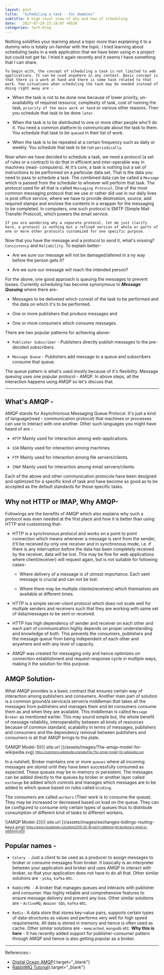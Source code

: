 ```yaml
---
layout: post
title:  "Scheduling a task - for dummies"
subtitle: A high level view of why and how of scheduling
date:   2017-07-29 23:18:07 +0530
categories: tech-blog
---
```

Nothing solidifies your learning about a topic more than explaining it to a dummy who is totally un-familiar with the topic. I tried learning about scheduling tasks in a web application that we have been using in a project but could not get far. I tried it again recently and it seems I have something that I can share.

`To begin with, the concept of scheduling a task is not limited to web applications. It can be used anywhere in any context. Basic concept is that there is a work at hand and there is some task related to that work. Few situations when scheduling the task may be needed instead of doing right away are -`
* When the task is not to be done now because of lower priority, un-availability of required resource, complexity of task, cost of running the task, ```priority of the main work at hand``` or various other reasons. Then you schedule that task to be done ```later```.

* When the task is to be distributed to one or more other people who'll do it. You need a common platform to communicate about the task to them. You schedule that task to be ```queued``` in their list of work.

* When the task is to be repeated at a certain frequency such as daily or weekly. You schedule that task to be run ```periodically```.

Now when we have decided to schedule a task, we need a protocol (a set of rules or a contract) to do that in efficient and inter-operable way in machines (read- computers). At it's core, a task is nothing but a set of instructions to be performed on a particular data set. That is the data you need to pass to schedule a task. The combined data can be called a `Message` which is passed from the scheduler to whoever will perform that task. The protocol used for all that is called `Messaging Protocol`. One of the most common messaging protocol that we use or rather did use in our daily lives is post office service, where we have to provide destination, source, add required stamps and enclose the contents in a wrapper for the messaging to be completed. In computers, one such protocol is SMTP (Simple Mail Transfer Protocol), which powers the email service.

``If you are wondering why a separate protocol, let me just clarify here, a protocol is nothing but a refined version of whole or parts of one or more other protocols customized for one specific purpose.``

Now that you have the message and a protocol to send it, what's missing? `Consistency` and `Reliability`. To explain better-
* Are we sure our message will not be damaged/altered in a ny way before the person gets it?

* Are we sure our message will reach the intended person?

For the above, one good approach is queuing the messages to prevent losses. Currently scheduling has become synonymous to __*Message Queuing*__ where there are-
* Messages to be delivered which consist of the task to be performed and the data on which it's to be performed.

* One or more publishers that produce messages and

* One or more consumers which consume messages.

There are two popular patterns for achieving above-

* ```Publisher Subscriber``` - Publishers directly publish messages to the pre-decided subscribers.

* ```Message Queue``` - Publishers add message to a queue and subscribers consume that queue.

The queue pattern is what's used mostly because of it's flexibility. Message queuing uses one popular protocol - AMQP. In above steps, all the interaction happens using AMQP so let's discuss that.

---

What's AMQP -
---
AMQP stands for Asynchronous Messaging Queue Protocol. It's just a kind of language(read - communication protocol) that machines or processes can use to interact with one another. Other such languages you might have heard of are -
* ```HTTP``` Mainly used for interaction among web-applications.

* ```SSH``` Mainly used for interaction among machines.

* ```FTP``` Mainly used for interaction among file servers/clients.

* ```IMAP``` Mainly used for interaction among email servers/clients.

Each of the above and other communication protocols have been designed and optimized for a specific kind of task and have become as good as to be accepted as the default standards for those specific tasks.


Why not HTTP or IMAP, Why AMQP-
---
Followings are the benefits of AMQP which also explains why such a protocol was even needed at the first place and how it is better than using HTTP and customizing that-
* HTTP is a synchronous protocol and works on a point to point connection which means whenever a message is sent from the sender, it'll be received by only one receiver and in synchronous mode, i.e. if there is any interruption before the data has been completely received by the receiver, data will be lost. This may be fine for web applications where client(receiver) will request again, but is not suitable for following cases-

  * Where delivery of a message is of utmost importance. Each sent message is crucial and can not be lost.

  * Where there may be multiple clients(receivers) which themselves are available at different times.

* HTTP is a simple server-client protocol which does not scale well for multiple senders and receivers such that they are working with same set of data/messages to be sent or received.

* HTTP has high dependency of sender and receiver on each other and each part of communication highly depends on proper understanding and knowledge of both. This prevents the consumers, publishers and the message queue from being independent of each other and anywhere and with any level of capacity.

* AMQP was created for messaging only and hence optimizes on connection establishment and request-response cycle in multiple ways, making it the solution for this purpose.

AMQP Solution-
---
What AMQP provides is a basic contract that ensures certain way of interaction among publishers and consumers. Another main part of solution is a common ground/a service/a server/a middleman that takes all the messages from publishers and manages them and let consumers consume them as and when they are available. This middleman is called ```Message Broker``` as mentioned earlier. This may sound simple but, the whole benefit of message reliability, interoperability between all kinds of resources because of common standard, scalability in terms of messages, publishers and consumers and the dependency removal between publishers and consumers is all that AMQP brings to the plate.

![AMQP Model-1]({{ site.url }}/assets/images/The-amqp-model-for-wikipedia.svg)
*<sub><sup>https://commons.wikimedia.org/wiki/File:The-amqp-model-for-wikipedia.svg</sup></sub>*

In a nutshell, Broker maintains one or more ```queues``` where all incoming messages are stored until they have been successfully consumed as expected. These queues may be in-memory or persistent. The messages can be added directly to the queues by broker or another layer called ```exchange``` be added which controls and manages which messages are to be added to which queue based on rules called ```binding```.

The consumers are called ```workers``` (Their work is to consume the queue). They may be increased or decreased based on load on the queue. They can be configured to consume only certain types of queues thus to distribute consumption of different kind of tasks to different workers.

![AMQP Model-2]({{ site.url }}/assets/images/exchanges-bidings-routing-keys.png)
*<sub><sup>https://www.cloudamqp.com/blog/2015-05-18-part1-rabbitmq-for-beginners-what-is-rabbitmq.html</sup></sub>*


Popular names -
---

* ```Celery -``` Just a client to be used as a producer to assign messages to broker or consume messages from broker. It basically is an interpreter between your application and broker and uses AMQP to interact with broker, so that your application does not have to do all that. Other similar solutions are - ```pika```, ```kafka``` etc.

* ```RabbitMQ -``` A broker that manages queues and interacts with publisher and consumer. Has highly reliable and comprehensive features to ensure message delivery and prevent any loss. Other similar solutions are - ```ActiveMQ```, ```Amazon SQS```, ```kafka``` etc.

* ```Redis-``` A data store that stores key-value pairs, supports certain types of data-structures as values and performs very well for high speed requirements. All data is stored in memory and hence is often used as cache. Other similar solutions are - ```memcached```, ```mongodb``` etc. __Why this is here__ - It has recently added support for publisher-consumer pattern through AMQP and hence is also getting popular as a broker.


---
References:-
* [Digital Ocean AMQP](https://www.digitalocean.com/community/tutorials/an-advanced-message-queuing-protocol-amqp-walkthrough){:target="_blank"}
* [RabbitMQ Tutorial](https://www.rabbitmq.com/tutorials/tutorial-one-python.html){:target="_blank"}
